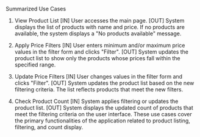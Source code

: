 
Summarized Use Cases
1. View Product List 
[IN] User accesses the main page.
[OUT] System displays the list of products with name and price. If no products are available, the system displays a "No products available" message.

2. Apply Price Filters
[IN] User enters minimum and/or maximum price values in the filter form and clicks "Filter".
[OUT] System updates the product list to show only the products whose prices fall within the specified range.

3. Update Price Filters
[IN] User changes values in the filter form and clicks "Filter".
[OUT] System updates the product list based on the new filtering criteria. The list reflects products that meet the new filters.

4. Check Product Count
[IN] System applies filtering or updates the product list.
[OUT] System displays the updated count of products that meet the filtering criteria on the user interface.
These use cases cover the primary functionalities of the application related to product listing, filtering, and count display.
